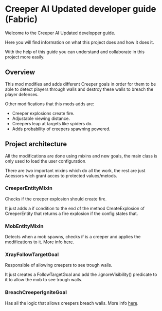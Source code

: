 # Creeper AI Updated developer guide (Fabric)
Welcome to the Creeper AI Updated developper guide.

Here you will find information on what this project does and how it does it.

With the help of this guide you can understand and collaborate in this project more easily.

## Overview

This mod modifies and adds different Creeper goals in order for them to be able to detect players through walls and destroy these walls to breach the player defenses.

Other modifications that this mods adds are:

- Creeper explosions create fire.
- Adjustable viewing distance.
- Creepers leap at targets like spiders do.
- Adds probability of creepers spawning powered.

## Project architecture

All the modifications are done using mixins and new goals, the main class is only used to load the user configuration.

There are two important mixins which do all the work, the rest are just Acessors wich grant acces to protected values/metods.

### CreeperEntityMixin

Checks if the creeper explosion should create fire.

It just adds a if condition to the end of the method CreateExplosion of CreeperEntity that returns a fire explosion if the config states that.

### MobEntityMixin

Detects when a mob spawns, checks if is a creeper and applies the modifications to it. More info [here](MobEntityMixin.md).

### XrayFollowTargetGoal

Responsible of allowing creepers to see trough walls.

It just creates a FollowTargetGoal and add the .ignoreVisibility() predicate to it to allow the mob to see trough walls.

### BreachCreeperIgniteGoal

Has all the logic that allows creepers breach walls. More info [here](BreachCreeperIgniteGoal.md).